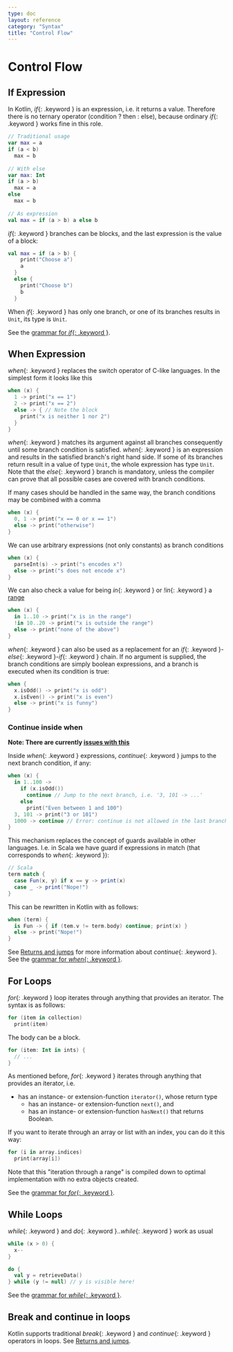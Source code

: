 ```yaml
---
type: doc
layout: reference
category: "Syntax"
title: "Control Flow"
---
```


# Control Flow

## If Expression

In Kotlin, *if*{: .keyword } is an expression, i.e. it returns a value.
Therefore there is no ternary operator (condition ? then : else), because ordinary *if*{: .keyword } works fine in this role.

``` kotlin
// Traditional usage 
var max = a 
if (a < b) 
  max = b 
 
// With else 
var max: Int
if (a > b) 
  max = a 
else 
  max = b 
 
// As expression 
val max = if (a > b) a else b
```

*if*{: .keyword } branches can be blocks, and the last expression is the value of a block:

``` kotlin
val max = if (a > b) { 
    print("Choose a") 
    a 
  } 
  else { 
    print("Choose b") 
    b 
  }
```

When *if*{: .keyword } has only one branch, or one of its branches results in `Unit`, its type is `Unit`.

See the [grammar for *if*{: .keyword }](grammar.html#if).

## When Expression

*when*{: .keyword } replaces the switch operator of C-like languages. In the simplest form it looks like this

``` kotlin
when (x) {
  1 -> print("x == 1")
  2 -> print("x == 2")
  else -> { // Note the block
    print("x is neither 1 nor 2")
  }
}
```

*when*{: .keyword } matches its argument against all branches consequently until some branch condition is satisfied.
*when*{: .keyword } is an expression and results in the satisfied branch's right hand side.
If some of its branches return result in a value of type `Unit`, the whole expression has type `Unit`.
Note that the *else*{: .keyword } branch is mandatory, unless the compiler can prove that all possible cases are covered with branch conditions.

If many cases should be handled in the same way, the branch conditions may be combined with a comma

``` kotlin
when (x) {
  0, 1 -> print("x == 0 or x == 1")
  else -> print("otherwise")
}
```

We can use arbitrary expressions (not only constants) as branch conditions

``` kotlin
when (x) {
  parseInt(s) -> print("s encodes x")
  else -> print("s does not encode x")
}
```

We can also check a value for being *in*{: .keyword } or *!in*{: .keyword } a [range](ranges.html)

``` kotlin
when (x) {
  in 1..10 -> print("x is in the range")
  !in 10..20 -> print("x is outside the range")
  else -> print("none of the above")
}
```

*when*{: .keyword } can also be used as a replacement for an *if*{: .keyword }-*else*{: .keyword }-*if*{: .keyword } chain.
If no argument is supplied, the branch conditions are simply boolean expressions, and a branch is executed when its condition is true:

``` kotlin
when {
  x.isOdd() -> print("x is odd")
  x.isEven() -> print("x is even")
  else -> print("x is funny")
}
```


### Continue inside when

**Note: There are currently [issues with this](http://youtrack.jetbrains.com/issue/KT-771)**

Inside *when*{: .keyword } expressions, *continue*{: .keyword } jumps to the next branch condition, if any:

``` kotlin
when (x) {
  in 1..100 ->
    if (x.isOdd())
      continue // Jump to the next branch, i.e. '3, 101 -> ...'
    else
      print("Even between 1 and 100")
  3, 101 -> print("3 or 101")
  1000 -> continue // Error: continue is not allowed in the last branch
}
```

This mechanism replaces the concept of guards available in other languages.
I.e. in Scala we have guard if expressions in match (that corresponds to *when*{: .keyword }):

``` scala
// Scala
term match {
  case Fun(x, y) if x == y -> print(x)
  case _ -> print("Nope!")
}
```

This can be rewritten in Kotlin with as follows:

``` kotlin
when (term) {
  is Fun -> { if (tem.v != term.body) continue; print(x) }
  else -> print("Nope!")
}
```

See [Returns and jumps](returns.html) for more information about *continue*{: .keyword }.
See the [grammar for *when*{: .keyword }](grammar.html#when).

## For Loops

*for*{: .keyword } loop iterates through anything that provides an iterator. The syntax is as follows:

``` kotlin
for (item in collection)
  print(item)
```

The body can be a block.

``` kotlin
for (item: Int in ints) {
  // ...
}
```

As mentioned before, *for*{: .keyword } iterates through anything that provides an iterator, i.e.

* has an instance- or extension-function `iterator()`, whose return type
  * has an instance- or extension-function `next()`, and
  * has an instance- or extension-function `hasNext()` that returns Boolean.

If you want to iterate through an array or list with an index, you can do it this way:

``` kotlin
for (i in array.indices)
  print(array[i])
```

Note that this "iteration through a range" is compiled down to optimal implementation with no extra objects created.

See the [grammar for *for*{: .keyword }](grammar.html#for).

## While Loops

*while*{: .keyword } and *do*{: .keyword }..*while*{: .keyword } work as usual

``` kotlin
while (x > 0) {
  x--
}

do {
  val y = retrieveData()
} while (y != null) // y is visible here!
```

See the [grammar for *while*{: .keyword }](grammar.html#while).

## Break and continue in loops

Kotlin supports traditional *break*{: .keyword } and *continue*{: .keyword } operators in loops. See [Returns and jumps](returns.html).


